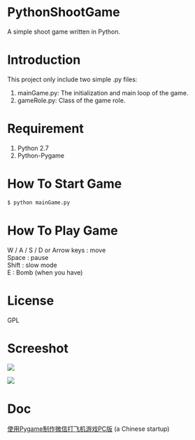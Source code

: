 # PythonShootGame

A simple shoot game written in Python.

# Introduction

This project only include two simple .py files: 

1. mainGame.py: The initialization and main loop of the game.
2. gameRole.py: Class of the game role.

# Requirement

1. Python 2.7
2. Python-Pygame
  
# How To Start Game
  
```bash
$ python mainGame.py
```
# How To Play Game

W / A / S / D or Arrow keys : move  
Space : pause  
Shift : slow mode  
E : Bomb (when you have)

# License
GPL

# Screeshot

![](http://s2.postimg.org/728c1wy4p/Screenshot_5.png)

![](http://s30.postimg.org/fflxcv9ld/Screenshot_6.png)

# Doc
[使用Pygame制作微信打飞机游戏PC版](https://www.cnblogs.com/dukeleo/p/3339780.html) (a Chinese startup)
